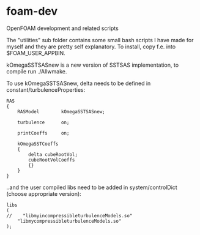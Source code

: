 # foam-dev
OpenFOAM development and related scripts

The "utilities" sub folder contains some small bash scripts I have made for
myself and they are pretty self explanatory. To install, copy f.e.
into $FOAM_USER_APPBIN.

kOmegaSSTSASnew is a new version of SSTSAS implementation, to compile 
run ./Allwmake.

To use kOmegaSSTSASnew, delta needs to be defined in
constant/turbulenceProperties:

```
RAS
{
    RASModel        kOmegaSSTSASnew;

    turbulence      on;

    printCoeffs     on;

    kOmegaSSTCoeffs
    {
        delta cubeRootVol;
        cubeRootVolCoeffs
        {}
    }
}
```
..and the user compiled libs need to be added in system/controlDict
(choose appropriate version):

```
libs
(
//    "libmyincompressibleturbulenceModels.so"
    "libmycompressibleturbulenceModels.so"
);
```
